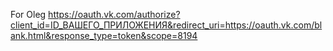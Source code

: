 For Oleg
https://oauth.vk.com/authorize?client_id=ID_ВАШЕГО_ПРИЛОЖЕНИЯ&redirect_uri=https://oauth.vk.com/blank.html&response_type=token&scope=8194
